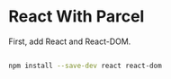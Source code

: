 # React With Parcel

First, add React and React-DOM.

```bash

npm install --save-dev react react-dom

```


